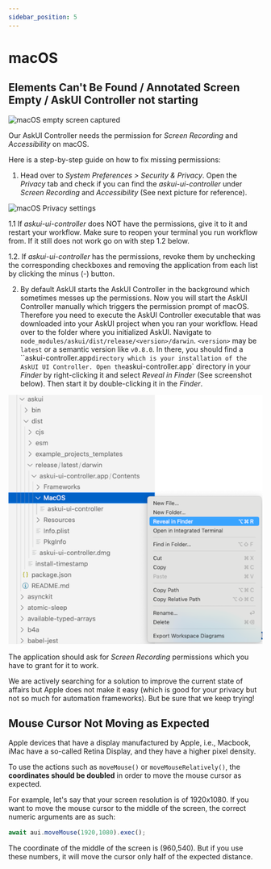 ```yaml
---
sidebar_position: 5
---
```


# macOS

## Elements Can't Be Found / Annotated Screen Empty / AskUI Controller not starting

![macOS empty screen captured](./macos-empty-screen.png)

Our AskUI Controller needs the permission for *Screen Recording* and *Accessibility* on macOS.

Here is a step-by-step guide on how to fix missing permissions:

1. Head over to *System Preferences > Security & Privacy*.
Open the *Privacy* tab and check if you can find the *askui-ui-controller* under *Screen Recording* and *Accessibility* (See next picture for reference). 

![macOS Privacy settings](./macos-privacy-settings.png)

1.1 If *askui-ui-controller* does NOT have the permissions, give it to it and restart your workflow. Make sure to reopen your terminal you run workflow from. If it still does not work go on with step 1.2 below.

1.2. If *askui-ui-controller* has the permissions, revoke them by unchecking the corresponding checkboxes and removing the application from each list by clicking the minus (*-*) button.

2. By default AskUI starts the AskUI Controller in the background which sometimes messes up the permissions. Now you will start the AskUI Controller manually which triggers the permission prompt of macOS. Therefore you need to execute the AskUI Controller executable that was downloaded into your AskUI project when you ran your workflow.
Head over to the folder where you initialized AskUI. Navigate to `node_modules/askui/dist/release/<version>/darwin`. 
`<version>` may be `latest` or a semantic version like `v0.8.0`. In there, you should find a ``askui-controller.app` directory which is your installation of the AskUI UI Controller. Open the `askui-controller.app` directory in your *Finder* by right-clicking it and select *Reveal in Finder* (See screenshot below). Then start it by double-clicking it in the *Finder*.

![Installation folder of askui-ui-controller](./macos-askui-ui-controller-installation-folder.png)

The application should ask for *Screen Recording* permissions which you have to grant for it to work.

We are actively searching for a solution to improve the current state of affairs but Apple
does not make it easy (which is good for your privacy but not so much for automation frameworks). 
But be sure that we keep trying!

## Mouse Cursor Not Moving as Expected

Apple devices that have a display manufactured by Apple, i.e., Macbook, iMac have a so-called Retina Display, and they have a higher pixel density. 

To use the actions such as `moveMouse()` or `moveMouseRelatively()`, the **coordinates should be doubled** in order to move the mouse cursor as expected.

For example, let's say that your screen resolution is of 1920x1080. If you want to move the mouse cursor to the middle of the screen, the correct numeric arguments are as such:

```javascript
await aui.moveMouse(1920,1080).exec();
```

The coordinate of the middle of the screen is (960,540). But if you use these numbers, it will move the cursor only half of the expected distance.
